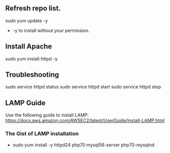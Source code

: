 ## Refresh repo list.
sudo yum update -y
- -y to install without your permission.

## Install Apache
sudo yum install httpd -y

## Troubleshooting
sudo service httpd status
sudo service httpd start
sudo service httpd stop

## LAMP Guide
Use the following guide to install LAMP: https://docs.aws.amazon.com/AWSEC2/latest/UserGuide/install-LAMP.html

### The Gist of LAMP installation
- sudo yum install -y httpd24 php70 mysql56-server php70-mysqlnd